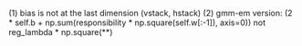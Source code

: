 (1) bias is not at the last dimension (vstack, hstack)
(2) gmm-em version: (2 * self.b + np.sum(responsibility * np.square(self.w[:-1]), axis=0)) not reg_lambda * np.square(**)
